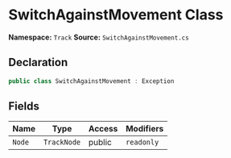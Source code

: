 # SwitchAgainstMovement Class

**Namespace:** `Track`
**Source:** `SwitchAgainstMovement.cs`

## Declaration

```csharp
public class SwitchAgainstMovement : Exception
```

## Fields

| Name | Type | Access | Modifiers |
|------|------|--------|-----------|
| `Node` | `TrackNode` | public | `readonly` |

